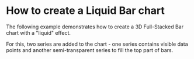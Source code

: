 # How to create a Liquid Bar chart


<p>The following example demonstrates how to create a 3D Full-Stacked Bar chart with a "liquid" effect.</p><p>For this, two series are added to the chart - one series contains visible data points and another semi-transparent series to fill the top part of bars.</p>

<br/>


